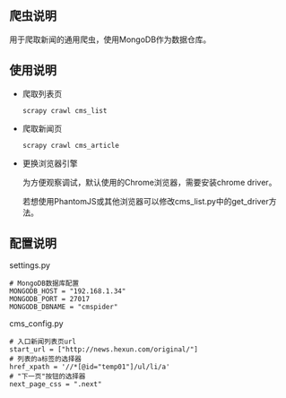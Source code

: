 ## 爬虫说明

用于爬取新闻的通用爬虫，使用MongoDB作为数据仓库。

## 使用说明

- 爬取列表页

    `scrapy crawl cms_list`

- 爬取新闻页

    `scrapy crawl cms_article`

- 更换浏览器引擎

    为方便观察调试，默认使用的Chrome浏览器，需要安装chrome driver。
    
    若想使用PhantomJS或其他浏览器可以修改cms_list.py中的get_driver方法。



## 配置说明
settings.py
```
# MongoDB数据库配置
MONGODB_HOST = "192.168.1.34"
MONGODB_PORT = 27017
MONGODB_DBNAME = "cmspider"
```
cms_config.py
```
# 入口新闻列表页url
start_url = ["http://news.hexun.com/original/"]
# 列表的a标签的选择器
href_xpath = '//*[@id="temp01"]/ul/li/a'
# "下一页"按钮的选择器
next_page_css = ".next"
```
